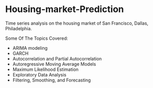 # Housing-market-Prediction 

Time series analysis on the housing market of San Francisco, Dallas, Philadelphia.

Some Of The Topics Covered:

- ARIMA modeling
- GARCH
- Autocorrelation and Partial Autocorrelation
- Autoregressive Moving Average Models
- Maximum Likelihood Estimation
- Exploratory Data Analysis
- Filtering, Smoothing, and Forecasting
